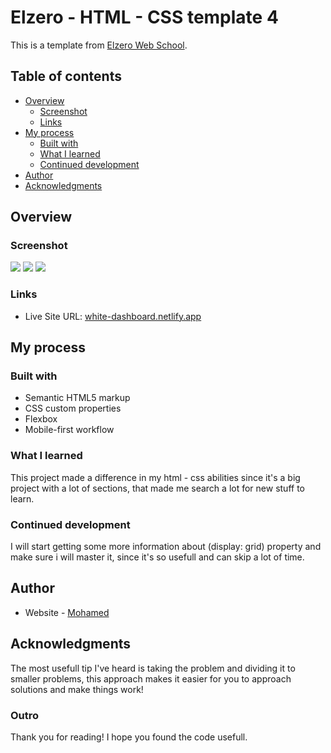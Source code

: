 # Elzero - HTML - CSS template 4

This is a template from [Elzero Web School](https://elzero.org/).

## Table of contents

- [Overview](#overview)
  - [Screenshot](#screenshot)
  - [Links](#links)
- [My process](#my-process)
  - [Built with](#built-with)
  - [What I learned](#what-i-learned)
  - [Continued development](#continued-development)
- [Author](#author)
- [Acknowledgments](#acknowledgments)

## Overview

### Screenshot

![](./sections/01_Dashboard.png)
![](./sections/04_Projects.png)
![](./sections/07_Files.png)

### Links

- Live Site URL: [white-dashboard.netlify.app](https://white-dashboard.netlify.app)

## My process

### Built with

- Semantic HTML5 markup
- CSS custom properties
- Flexbox
- Mobile-first workflow

### What I learned

This project made a difference in my html - css abilities since it's a big project with a lot of sections, that made me search a lot for new stuff to learn.

### Continued development

I will start getting some more information about (display: grid) property and make sure i will master it, since it's so usefull and can skip a lot of time.

## Author

- Website - [Mohamed](https://www.mohamed-dev.netlify.app)

## Acknowledgments

The most usefull tip I've heard is taking the problem and dividing it to smaller problems, this approach makes it easier for you to approach solutions and make things work!

### Outro

Thank you for reading! I hope you found the code usefull.
